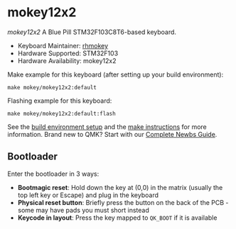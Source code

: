 # mokey12x2

*mokey12x2*
A Blue Pill STM32F103C8T6-based keyboard.

* Keyboard Maintainer: [rhmokey](https://github.com/rhmokey)
* Hardware Supported: STM32F103
* Hardware Availability: mokey12x2

Make example for this keyboard (after setting up your build environment):

    make mokey/mokey12x2:default

Flashing example for this keyboard:

    make mokey/mokey12x2:default:flash

See the [build environment setup](https://docs.qmk.fm/#/getting_started_build_tools) and the [make instructions](https://docs.qmk.fm/#/getting_started_make_guide) for more information. Brand new to QMK? Start with our [Complete Newbs Guide](https://docs.qmk.fm/#/newbs).

## Bootloader

Enter the bootloader in 3 ways:

* **Bootmagic reset**: Hold down the key at (0,0) in the matrix (usually the top left key or Escape) and plug in the keyboard
* **Physical reset button**: Briefly press the button on the back of the PCB - some may have pads you must short instead
* **Keycode in layout**: Press the key mapped to `QK_BOOT` if it is available